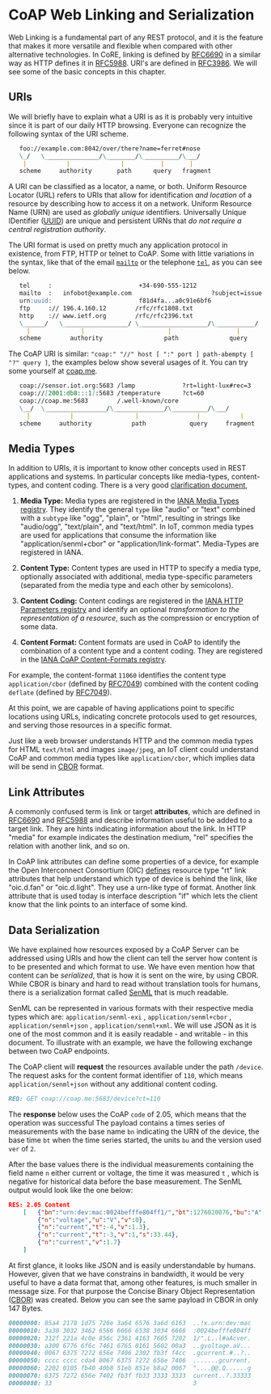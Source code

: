 # CoAP Web Linking and Serialization

Web Linking is a fundamental part of any REST protocol, and it is the feature that makes it more versatile and flexible when compared with other alternative technologies. In CoRE, linking is defined by [RFC6690](https://tools.ietf.org/html/rfc6690) in a similar way as HTTP defines it in [RFC5988](https://tools.ietf.org/html/rfc5988). URI's are defined in [RFC3986](https://tools.ietf.org/html/rfc3986). We will see some of the basic concepts in this chapter.

## URIs

We will briefly have to explain what a URI is as it is probably very intuitive since it is part of our daily HTTP browsing. Everyone can recognize the following syntax of the URI scheme.

```md
   foo://example.com:8042/over/there?name=ferret#nose
   \_/   \_______________/\________/\__________/\___/
    |           |              |          |       |
   scheme     authority       path      query   fragment
```

A URI can be classified as a locator, a name, or both. Uniform Resource Locator (URL) refers to URIs that allow for identification *and location* of a resource by describing how to access it on a network. Uniform Resource Name (URN) are used as *globally unique* identifiers. Universally Unique IDentifier ([UUID](https://tools.ietf.org/html/rfc4122)) are unique and persistent URNs that *do not require a central registration authority*.

The URI format is used on pretty much any application protocol in existence, from FTP, HTTP or telnet to CoAP. Some with little variations in the syntax, like that of the email [`mailto`](https://tools.ietf.org/html/rfc6068) or the telephone [`tel`](https://tools.ietf.org/html/rfc3966), as you can see below.

```md
   tel     :                        +34-690-555-1212
   mailto  :   infobot@example.com                      ?subject=issue
   urn:uuid:                        f81d4fa...a0c91e6bf6
   ftp     :// 196.4.160.12        /rfc/rfc1808.txt
   http    :// www.ietf.org        /rfc/rfc2396.txt
   \______/   \__________________/ \___________________/\___________/
     |              |                       |                  |
   scheme        authority                 path              query
```

The CoAP URI is similar: `"coap:" "//" host [ ":" port ] path-abempty [ "?" query ]`, the examples below show several usages of it. You can try some yourself at [coap.me](http://coap.me).

```md
   coap://sensor.iot.org:5683 /lamp             ?rt=light-lux#rec=3
   coap://[2001:db8:::1]:5683 /temperature      ?ct=60
   coap://coap.me:5683        /.well-known/core
   \__/  \_________________/\______________/\__________/\___/
     |           |                 |                |           |
   scheme     authority           path            query     fragment
```

## Media Types

In addition to URIs, it is important to know other concepts used in REST applications and systems. In  particular concepts like media-types, content-types, and content coding. There is a very good [clarification document](https://tools.ietf.org/html/draft-bormann-core-media-content-type-format-00), 

1. **Media Type:** Media types are registered in the [IANA Media Types registry](https://www.iana.org/assignments/media-types/media-types.xhtml). They identify the general `type` like "audio" or "text" combined with a `subtype` like "ogg", "plain", or "html", resulting in strings like "audio/ogg", "text/plain", and "text/html". In IoT, common media types are used for applications that consume the information like "application/senml+cbor" or "application/link-format". Media-Types are registered in IANA.

2. **Content Type:** Content types are used in HTTP to specify a media type, optionally associated with additional, media type-specific parameters (separated from the media type and each other by semicolons). 

3. **Content Coding:** Content codings are registered in the [IANA HTTP Parameters registry](http://www.iana.org/assignments/http-parameters) and identify an optional *transformation to the representation of a resource*, such as the compression or encryption of some data.

4. **Content Format:** Content formats are used in CoAP to identify the combination of a content type and a content coding. They are registered in the [IANA CoAP Content-Formats registry](https://www.iana.org/assignments/core-parameters/core-parameters.xhtml).

For example, the content-format `11060` identifies the content type `application/cbor` (defined by [RFC7049](http://www.iana.org/go/rfc7049)) combined with the content coding `deflate` (defined by [RFC7049](http://www.iana.org/go/rfc1951)).

At this point, we are capable of having applications point to specific locations using URLs, indicating concrete protocols used to get resources, and serving those resources in a specific format.

Just like a web browser understands HTTP and the common media types for HTML `text/html` and  images `image/jpeg`, an IoT client could understand CoAP and common media types like `application/cbor`, which implies data will be send in [CBOR](http://www.iana.org/go/rfc7049) format.

## Link Attributes

A commonly confused term is link or target **attributes**, which are defined in [RFC6690](https://tools.ietf.org/html/rfc6690) and [RFC5988](https://tools.ietf.org/html/rfc5988) and describe information useful to be added to a target link. They are hints indicating information about the link. In HTTP "media" for example indicates the destination medium, "rel" specifies the relation with another link, and so on. 

In CoAP link attributes can define some properties of a device, for example the Open Interconnect Consortium (OIC) [defines](https://www.iana.org/assignments/core-parameters/core-parameters.xhtml#rt-link-target-att-value) resource type "rt" link attributes that help understand which type of device is behind the link, like "oic.d.fan" or "oic.d.light". They use a urn-like type of format. Another link attribute that is used today is interface description "if" which lets the client know that the link points to an interface of some kind. 

## Data Serialization

We have explained how resources exposed by a CoAP Server can be addressed using URIs and how the client can tell the server how content is to be presented and which format to use. We have even mention how that content can be *serialized*, that is how it is sent on the wire, by using CBOR.
While CBOR is binary and hard to read without translation tools for humans, there is a serialization format called [SenML](https://tools.ietf.org/html/rfc8428) that is much readable.

SenML can be represented in various formats with their respective media types which are: `application/senml-exi` , `application/senml+cbor` , `application/senml+json` , `application/senml+xml`. We will use JSON as it is one of the most common and it is easily readable - and writable - in this document. To illustrate with an example, we have the following exchange between two CoAP endpoints.

The CoAP client will **request** the resources available under the path `/device`. The request asks for the content format identifier of `110`, which means `application/senml+json` without any additional content coding.

```md
REQ: GET coap://coap.me:5683/device?ct=110
```

The **response** below uses the CoAP `code` of 2.05, which means that the operation was successful The payload contains a times series of measurements with the base name `bn` indicating the URN of the device, the base time `bt` when the time series started, the units `bu` and the version used `ver` of `2`.

After the base values there is the individual measurements containing the field name `n` either current or voltage, the time it was measured `t` , which is negative for historical data before the base measurement. The SenML output would look like the one below:

```json
RES: 2.05 Content
    [   {"bn":"urn:dev:mac:0024befffe804ff1/","bt":1276020076,"bu":"A","ver":2},
        {"n":"voltage","u":"V","v":0},
        {"n":"current","t":-4,"v":1.3},
        {"n":"current","t":-3,"v":1,"s":33.44},
        {"n":"current","v":1.7}
    ]
```

At first glance, it looks like JSON and is easily understandable by humans. However, given that we have constrains in bandwidth, it would be very useful to have a data format that, among other features, is much smaller in message size. For that purpose the Concise Binary Object Representation ([CBOR](https://cbor.io)) was created. Below you can see the same payload in CBOR in only 147 Bytes.

```md
00000000: 85a4 2178 1d75 726e 3a64 6576 3a6d 6163  ..!x.urn:dev:mac
00000010: 3a30 3032 3462 6566 6666 6538 3034 6666  :0024befffe804ff
00000020: 312f 221a 4c0e 856c 2361 4163 7665 7202  1/".L..l#aAcver.
00000030: a300 6776 6f6c 7461 6765 0161 5602 00a3  ..gvoltage.aV...
00000040: 0067 6375 7272 656e 7406 2302 fb3f f4cc  .gcurrent.#..?..
00000050: cccc cccc cda4 0067 6375 7272 656e 7406  .......gcurrent.
00000060: 2202 0105 fb40 40b8 51eb 851e b8a2 0067  "....@@.Q......g
00000070: 6375 7272 656e 7402 fb3f fb33 3333 3333  current..?.33333
00000080: 33                                       3
```
